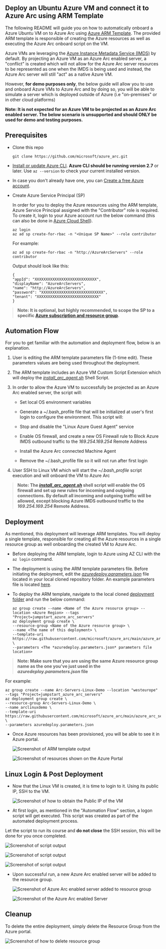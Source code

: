 ## Deploy an Ubuntu Azure VM and connect it to Azure Arc using ARM Template

The following README will guide you on how to automatically onboard a Azure Ubuntu VM on to Azure Arc using [Azure ARM Template](https://docs.microsoft.com/en-us/azure/azure-resource-manager/templates/overview). The provided ARM template is responsible of creating the Azure resources as well as executing the Azure Arc onboard script on the VM.

Azure VMs are leveraging the [Azure Instance Metadata Service (IMDS)](https://docs.microsoft.com/en-us/azure/virtual-machines/windows/instance-metadata-service) by default. By projecting an Azure VM as an Azure Arc enabled server, a "conflict" is created which will not allow for the Azure Arc server resources to be represented as one when the IMDS is being used and instead, the Azure Arc server will still "act" as a native Azure VM.

However, **for demo purposes only**, the below guide will allow you to use and onboard Azure VMs to Azure Arc and by doing so, you will be able to simulate a server which is deployed outside of Azure (i.e "on-premises" or in other cloud platforms)

**Note: It is not expected for an Azure VM to be projected as an Azure Arc enabled server. The below scenario is unsupported and should ONLY be used for demo and testing purposes.**

## Prerequisites

* Clone this repo

    ```terminal
    git clone https://github.com/microsoft/azure_arc.git
    ```

* [Install or update Azure CLI](https://docs.microsoft.com/en-us/cli/azure/install-azure-cli?view=azure-cli-latest). **Azure CLI should be running version 2.7** or later. Use ```az --version``` to check your current installed version.

* In case you don't already have one, you can [Create a free Azure account](https://azure.microsoft.com/en-us/free/).

* Create Azure Service Principal (SP)

    In order for you to deploy the Azure resources using the ARM template, Azure Service Principal assigned with the "Contributor" role is required. To create it, login to your Azure account run the below command (this can also be done in [Azure Cloud Shell](https://shell.azure.com/)).

    ```console
    az login
    az ad sp create-for-rbac -n "<Unique SP Name>" --role contributor
    ```

    For example:

    ```console
    az ad sp create-for-rbac -n "http://AzureArcServers" --role contributor
    ```

    Output should look like this:

    ```console
    {
    "appId": "XXXXXXXXXXXXXXXXXXXXXXXXXXXX",
    "displayName": "AzureArcServers",
    "name": "http://AzureArcServers",
    "password": "XXXXXXXXXXXXXXXXXXXXXXXXXXXX",
    "tenant": "XXXXXXXXXXXXXXXXXXXXXXXXXXXX"
    }
    ```

> **Note: It is optional, but highly recommended, to scope the SP to a specific [Azure subscription and resource group](https://docs.microsoft.com/en-us/cli/azure/ad/sp?view=azure-cli-latest).**

## Automation Flow

For you to get familiar with the automation and deployment flow, below is an explanation.

1. User is editing the ARM template parameters file (1-time edit). These parameters values are being used throughout the deployment.

2. The ARM template includes an Azure VM Custom Script Extension which will deploy the [*install_arc_agent.sh*](../azure/linux/arm_template/scripts/install_arc_agent.sh) Shell Script.

3. In order to allow the Azure VM to successfully be projected as an Azure Arc enabled server, the script will:

    * Set local OS environment variables

    * Generate a ~/.bash_profile file that will be initialized at user's first login to configure the environment. This script will:

    * Stop and disable the "Linux Azure Guest Agent" service

    * Enable OS firewall, and create a new OS Firewall rule to Block Azure IMDS outbound traffic to the *169.254.169.254* Remote Address

    * Install the Azure Arc connected Machine Agent

    * Remove the ~/.bash_profile file so it will not run after first login

4. User SSH to Linux VM which will start the *~/.bash_profile* script execution and will onboard the VM to Azure Arc

> **Note: The [*install_arc_agent.sh*](../azure/linux/arm_template/scripts/install_arc_agent.sh) shell script will enable the OS firewall and set up new rules for incoming and outgoing connections. By default all incoming and outgoing traffic will be allowed, except blocking Azure IMDS outbound traffic to the *169.254.169.254* Remote Address.**

## Deployment

As mentioned, this deployment will leverage ARM templates. You will deploy a single template, responsible for creating all the Azure resources in a single resource group as well onboarding the created VM to Azure Arc.

* Before deploying the ARM template, login to Azure using AZ CLI with the ```az login``` command.

* The deployment is using the ARM template parameters file. Before initiating the deployment, edit the [*azuredeploy.parameters.json*](../azure/linux/arm_template/azuredeploy.parameters.json) file located in your local cloned repository folder. An example parameters file is located [here](../azure/linux/arm_template/azuredeploy.parameters.example.json).

* To deploy the ARM template, navigate to the local cloned [deployment folder](../azure/linux/arm_template/) and run the below command:

    ```console
    az group create --name <Name of the Azure resource group> --location <Azure Region> --tags "Project=jumpstart_azure_arc_servers"
    az deployment group create \
    --resource-group <Name of the Azure resource group> \
    --name <The name of this deployment> \
    --template-uri https://raw.githubusercontent.com/microsoft/azure_arc/main/azure_arc_servers_jumpstart/azure/linux/arm_template/azuredeploy.json \
    --parameters <The *azuredeploy.parameters.json* parameters file location>
    ```

> **Note: Make sure that you are using the same Azure resource group name as the one you've just used in the *azuredeploy.parameters.json* file**

For example:

```console
az group create --name Arc-Servers-Linux-Demo --location "westeurope" --tags "Project=jumpstart_azure_arc_servers"
az deployment group create \
--resource-group Arc-Servers-Linux-Demo \
--name arclinuxdemo \
--template-uri https://raw.githubusercontent.com/microsoft/azure_arc/main/azure_arc_servers_jumpstart/azure/linux/arm_template/azuredeploy.json \
--parameters azuredeploy.parameters.json
```

* Once Azure resources has been provisioned, you will be able to see it in Azure portal.

    ![Screenshot of ARM template output](../img/azure_arm_template_linux/01.png)

    ![Screenshot of resources shown on the Azure Portal](../img/azure_arm_template_linux/02.png)

## Linux Login & Post Deployment

* Now that the Linux VM is created, it is time to login to it. Using its public IP, SSH to the VM.

    ![Screenshot of how to obtain the Public IP of the VM](../img/azure_arm_template_linux/03.png)

* At first login, as mentioned in the "Automation Flow" section, a logon script will get executed. This script was created as part of the automated deployment process.

Let the script to run its course and **do not close** the SSH session, this will be done for you once completed.

   ![Screenshot of script output](../img/azure_arm_template_linux/04.png)

   ![Screenshot of script output](../img/azure_arm_template_linux/05.png)

   ![Screenshot of script output](../img/azure_arm_template_linux/06.png)

* Upon successful run, a new Azure Arc enabled server will be added to the resource group.

    ![Screenshot of Azure Arc enabled server added to resource group](../img/azure_arm_template_linux/07.png)

    ![Screenshot of the Azure Arc enabled Server](../img/azure_arm_template_linux/08.png)

## Cleanup

To delete the entire deployment, simply delete the Resource Group from the Azure portal.

   ![Screenshot of how to delete resource group](../img/azure_arm_template_linux/09.png)
